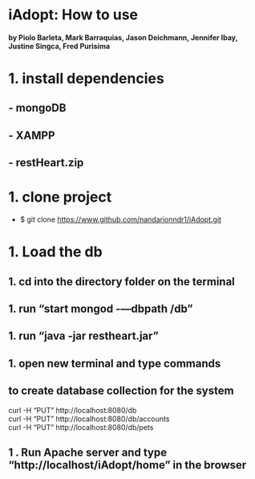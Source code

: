# iAdopt: How to use
#### by Piolo Barleta, Mark Barraquias, Jason Deichmann, Jennifer Ibay, Justine Singca, Fred Purisima
####
# 1. install dependencies

## - mongoDB
## - XAMPP
## - restHeart.zip

# 1. clone project
- $ git clone https://www.github.com/nandarionndr1/iAdopt.git 

# 1.  Load the db
## 1. cd into the directory folder on the terminal
## 1. run “start mongod -—dbpath /db”
## 1. run “java -jar restheart.jar”
## 1. open new terminal and type commands
## to create database collection for the system
 curl -H “PUT” http://localhost:8080/db  
 curl -H “PUT” http://localhost:8080/db/accounts  
 curl -H “PUT” http://localhost:8080/db/pets
## 1 . Run Apache server and type “http://localhost/iAdopt/home” in the browser

